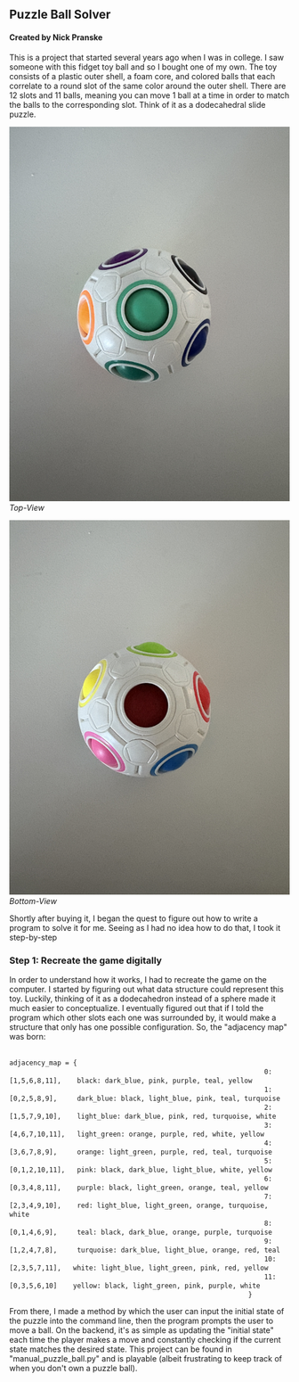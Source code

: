 ## Puzzle Ball Solver
#### Created by Nick Pranske

This is a project that started several years ago when I was in college. I saw someone with this fidget toy ball and so I bought one of my own. The toy consists of a plastic outer shell, a foam core, and colored balls that each correlate to a round slot of the same color around the outer shell. There are 12 slots and 11 balls, meaning you can move 1 ball at a time in order to match the balls to the corresponding slot. Think of it as a dodecahedral slide puzzle. 

![Top-View](Images/top.jpeg)
*Top-View*

![Bottom-View](Images/bottom.jpeg)
*Bottom-View*

Shortly after buying it, I began the quest to figure out how to write a program to solve it for me. Seeing as I had no idea how to do that, I took it step-by-step

### Step 1: Recreate the game digitally
In order to understand how it works, I had to recreate the game on the computer. I started by figuring out what data structure could represent this toy. Luckily, thinking of it as a dodecahedron instead of a sphere made it much easier to conceptualize. I eventually figured out that if I told the program which other slots each one was surrounded by, it would make a structure that only has one possible configuration. So, the "adjacency map" was born:

                                                                adjacency_map = {
                                                                    0: [1,5,6,8,11],    black: dark_blue, pink, purple, teal, yellow
                                                                    1: [0,2,5,8,9],     dark_blue: black, light_blue, pink, teal, turquoise
                                                                    2: [1,5,7,9,10],    light_blue: dark_blue, pink, red, turquoise, white
                                                                    3: [4,6,7,10,11],   light_green: orange, purple, red, white, yellow
                                                                    4: [3,6,7,8,9],     orange: light_green, purple, red, teal, turquoise
                                                                    5: [0,1,2,10,11],   pink: black, dark_blue, light_blue, white, yellow
                                                                    6: [0,3,4,8,11],    purple: black, light_green, orange, teal, yellow
                                                                    7: [2,3,4,9,10],    red: light_blue, light_green, orange, turquoise, white
                                                                    8: [0,1,4,6,9],     teal: black, dark_blue, orange, purple, turquoise
                                                                    9: [1,2,4,7,8],     turquoise: dark_blue, light_blue, orange, red, teal
                                                                    10: [2,3,5,7,11],   white: light_blue, light_green, pink, red, yellow
                                                                    11: [0,3,5,6,10]    yellow: black, light_green, pink, purple, white
                                                                }

From there, I made a method by which the user can input the initial state of the puzzle into the command line, then the program prompts the user to move a ball. On the backend, it's as simple as updating the "initial state" each time the player makes a move and constantly checking if the current state matches the desired state. This project can be found in "manual_puzzle_ball.py" and is playable (albeit frustrating to keep track of when you don't own a puzzle ball).

                                                                    